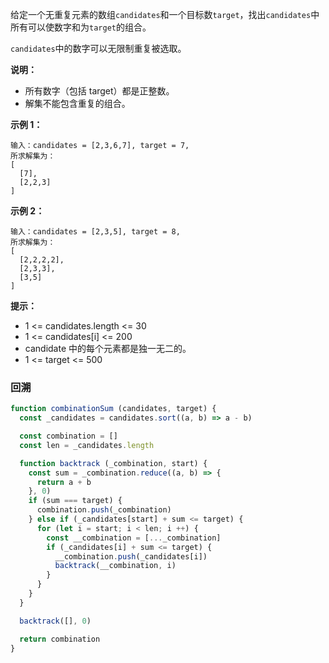 给定一个无重复元素的数组`candidates`和一个目标数`target`，找出`candidates`中所有可以使数字和为`target`的组合。

`candidates`中的数字可以无限制重复被选取。

**说明：**
- 所有数字（包括 target）都是正整数。
- 解集不能包含重复的组合。 

**示例 1：**
```
输入：candidates = [2,3,6,7], target = 7,
所求解集为：
[
  [7],
  [2,2,3]
]
```

**示例 2：**
```
输入：candidates = [2,3,5], target = 8,
所求解集为：
[
  [2,2,2,2],
  [2,3,3],
  [3,5]
]
```

**提示：**
- 1 <= candidates.length <= 30
- 1 <= candidates[i] <= 200
- candidate 中的每个元素都是独一无二的。
- 1 <= target <= 500

### 回溯
```js
function combinationSum (candidates, target) {
  const _candidates = candidates.sort((a, b) => a - b)

  const combination = []
  const len = _candidates.length

  function backtrack (_combination, start) {
    const sum = _combination.reduce((a, b) => {
      return a + b
    }, 0)
    if (sum === target) {
      combination.push(_combination)
    } else if (_candidates[start] + sum <= target) {
      for (let i = start; i < len; i ++) {
        const __combination = [..._combination]
        if (_candidates[i] + sum <= target) {
          __combination.push(_candidates[i])
          backtrack(__combination, i)
        }
      }
    }
  }

  backtrack([], 0)

  return combination
}
```
